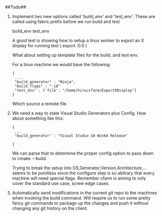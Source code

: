 ##Todo##

1. Implement two new options called 'build_env' and 'test_env'. These
   are called using fabric.prefix before we run build and test

   build_env
   test_env

   A good test is showing how to setup a linux worker to export 
   an X display for running test ( export :0.0 )
   
   What about setting up template files for the build, and test env.

   For a linux machine we would have the following:
   ````
   {
    ...
    "build_generator" : "Ninja",
    "build_flags" : "-j8"
    "test_env" : ['file': "/home/hiro/cfarm/ExportXDisplay"]
   }
   ````
   Which source a remote file.

2. We need a way to state Visual Studio Generators plus Config.
   How about something like this:

   ````
   {
    ...
    "build_generator" : "Visual Studio 10 Win64 Release"
    
   }
   ````   
   
   We can parse that to determine the proper config option to pass
   down to cmake --build.

   Trying to break the setup into OS,Generator,Version,Architecture,...
   seems to be pointless since the configure step is so abitrary that
   every machine will need special flags. Remember cfarm is aiming
   to only cover the standard use case, screw edge cases.


3. Automatically send modifications in the current git repo to the machines
   when invoking the build command. Will require us to run some pretty fancy
   git commands to package up the changes and push it without changing any git
   history on the client.

